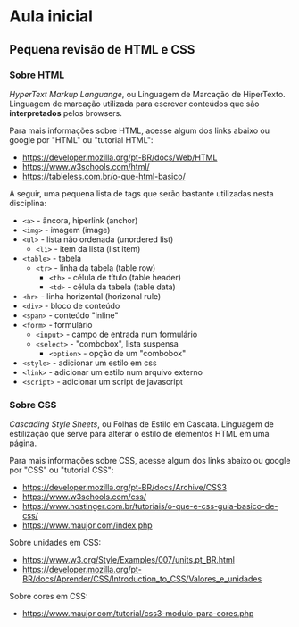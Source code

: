 # Aula inicial

## Pequena revisão de HTML e CSS

### Sobre HTML

*HyperText Markup Languange*, ou Linguagem de Marcação de HiperTexto. Linguagem de marcação utilizada para escrever conteúdos que são **interpretados** pelos browsers.

Para mais informações sobre HTML, acesse algum dos links abaixo ou google por "HTML" ou "tutorial HTML":
- https://developer.mozilla.org/pt-BR/docs/Web/HTML
- https://www.w3schools.com/html/
- https://tableless.com.br/o-que-html-basico/

A seguir, uma pequena lista de tags que serão bastante utilizadas nesta disciplina:

- `<a>` - âncora, hiperlink (anchor)
- `<img>` - imagem (image)
- `<ul>` - lista não ordenada (unordered list)
    - `<li>` - item da lista (list item)
- `<table>` - tabela
    - `<tr>` - linha da tabela (table row)
        - `<th>` - célula de título (table header)
        - `<td>` - célula da tabela (table data)
- `<hr>` - linha horizontal (horizonal rule)
- `<div>` - bloco de conteúdo
- `<span>` - conteúdo "inline"
- `<form>` - formulário
    - `<input>` - campo de entrada num formulário
    - `<select>` - "combobox", lista suspensa
        - `<option>` - opção de um "combobox"
- `<style>` - adicionar um estilo em css
- `<link>` - adicionar um estilo num arquivo externo
- `<script>` - adicionar um script de javascript

### Sobre CSS

*Cascading Style Sheets*, ou Folhas de Estilo em Cascata. Linguagem de estilização que serve para alterar o estilo de elementos HTML em uma página.

Para mais informações sobre CSS, acesse algum dos links abaixo ou google por "CSS" ou "tutorial CSS":
- https://developer.mozilla.org/pt-BR/docs/Archive/CSS3
- https://www.w3schools.com/css/
- https://www.hostinger.com.br/tutoriais/o-que-e-css-guia-basico-de-css/
- https://www.maujor.com/index.php

Sobre unidades em CSS:
- https://www.w3.org/Style/Examples/007/units.pt_BR.html
- https://developer.mozilla.org/pt-BR/docs/Aprender/CSS/Introduction_to_CSS/Valores_e_unidades

Sobre cores em CSS:
- https://www.maujor.com/tutorial/css3-modulo-para-cores.php
